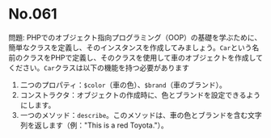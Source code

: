 # No.061

問題: PHPでのオブジェクト指向プログラミング（OOP）の基礎を学ぶために、簡単なクラスを定義し、そのインスタンスを作成してみましょう。`Car`という名前のクラスをPHPで定義し、そのクラスを使用して車のオブジェクトを作成してください。`Car`クラスは以下の機能を持つ必要があります

1. 二つのプロパティ：`$color`（車の色）、`$brand`（車のブランド）。
2. コンストラクタ：オブジェクトの作成時に、色とブランドを設定できるようにします。
3. 一つのメソッド：`describe`。このメソッドは、車の色とブランドを含む文字列を返します（例："This is a red Toyota."）。
